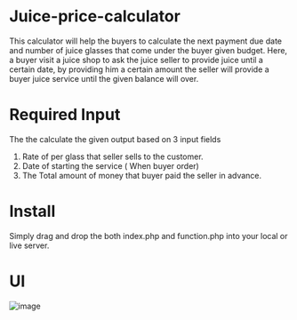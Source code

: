 # Juice-price-calculator
This calculator will help the buyers to calculate the next payment due date and number of juice glasses that come under the buyer given budget. Here, a buyer visit a juice shop to ask the juice seller to provide juice until a certain date, by providing him a certain amount the seller will provide a buyer juice service until the given  balance will over.

# Required Input
The the calculate the given output based on 3 input fields
1. Rate of per glass that seller sells to the customer.
2. Date of starting the service ( When buyer order)
3. The Total amount of money that buyer paid the seller in advance.
 
# Install 
 Simply drag and drop the both index.php and function.php into your local or live server.

# UI
![image](https://user-images.githubusercontent.com/110724391/185909588-69936ce6-ece2-4f9f-be7e-6f4f081e495a.png)
